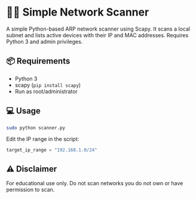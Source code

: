 # 🕵️‍♂️ Simple Network Scanner

A simple Python-based ARP network scanner using Scapy. It scans a local subnet and lists active devices with their IP and MAC addresses. Requires Python 3 and admin privileges.

## 📦 Requirements
- Python 3
- scapy (`pip install scapy`)
- Run as root/administrator

## 💻 Usage
```bash
sudo python scanner.py
```

Edit the IP range in the script:
```python
target_ip_range = "192.168.1.0/24"
```

## ⚠️ Disclaimer
For educational use only. Do not scan networks you do not own or have permission to scan.

